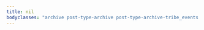 ```yaml
---
title: nil
bodyclasses: "archive post-type-archive post-type-archive-tribe_events tribe-js tribe-filter-live c-sw unboxed centercatnav bodybg1 events-list events-archive tribe-events-style-full tribe-events-style-theme tribe-theme-wp-enlightened tribe-events-page-template tribe-is-responsive"
---
```

